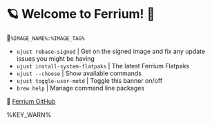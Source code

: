 # 🪐 Welcome to Ferrium! 🦀

󱋩`%IMAGE_NAME%:%IMAGE_TAG%`

- `ujust rebase-signed` | Get on the signed image and fix any update issues you might be having
- `ujust install-system-flatpaks` | The latest Ferrium Flatpaks
- `ujust --choose` | Show available commands
- `ujust toggle-user-motd` | Toggle this banner on/off
- `brew help` | Manage command line packages

**󰊤** [Ferrium GitHub](https://github.com/cappsyco/ferrium)

%KEY_WARN%
